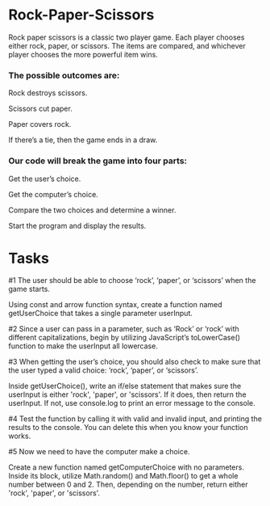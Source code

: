 # Rock-Paper-Scissors

Rock paper scissors is a classic two player game. Each player chooses either rock, paper, or scissors. The items are compared, and whichever player chooses the more powerful item wins.

### The possible outcomes are:

Rock destroys scissors.

Scissors cut paper.

Paper covers rock.

If there’s a tie, then the game ends in a draw.


### Our code will break the game into four parts:

Get the user’s choice.

Get the computer’s choice.

Compare the two choices and determine a winner.

Start the program and display the results.

# Tasks

#1 The user should be able to choose ‘rock’, ‘paper’, or ‘scissors’ when the game starts.

Using const and arrow function syntax, create a function named getUserChoice that takes a single parameter userInput.

#2 Since a user can pass in a parameter, such as ‘Rock’ or ‘rock’ with different capitalizations, begin by utilizing JavaScript’s toLowerCase() function to make the userInput all lowercase.

#3 When getting the user’s choice, you should also check to make sure that the user typed a valid choice: ‘rock’, ‘paper’, or ‘scissors’.

Inside getUserChoice(), write an if/else statement that makes sure the userInput is either 'rock', 'paper', or 'scissors'. If it does, then return the userInput. If not, use console.log to print an error message to the console.

#4 Test the function by calling it with valid and invalid input, and printing the results to the console.
You can delete this when you know your function works.

#5 Now we need to have the computer make a choice.

Create a new function named getComputerChoice with no parameters. Inside its block, utilize Math.random() and Math.floor() to get a whole number between 0 and 2. Then, depending on the number, return either 'rock', 'paper', or 'scissors'.
